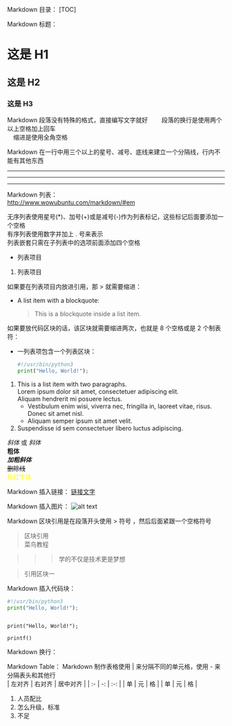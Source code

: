 Markdown 目录：
[TOC]

Markdown 标题：
# 这是 H1
## 这是 H2
### 这是 H3

Markdown 段落没有特殊的格式，直接编写文字就好　　
段落的换行是使用两个以上空格加上回车  
　缩进是使用全角空格

Markdown 在一行中用三个以上的星号、减号、底线来建立一个分隔线，行内不能有其他东西  
***
---
___

Markdown 列表：  
http://www.wowubuntu.com/markdown/#em

无序列表使用星号(*)、加号(+)或是减号(-)作为列表标记，这些标记后面要添加一个空格  
有序列表使用数字并加上 . 号来表示  
列表嵌套只需在子列表中的选项前面添加四个空格  
- 列表项目
1. 列表项目

如果要在列表项目内放进引用，那 > 就需要缩进：
* A list item with a blockquote:  
    > This is a blockquote
    > inside a list item.

如果要放代码区块的话，该区块就需要缩进两次，也就是 8 个空格或是 2 个制表符：
*   一列表项包含一个列表区块：  
    ```python
    #!/usr/bin/python3
    print("Hello, World!");
    ```
1.  This is a list item with two paragraphs.   
    Lorem ipsum dolor sit amet, consectetuer adipiscing elit.   
    Aliquam hendrerit mi posuere lectus.  
    * Vestibulum enim wisi, viverra nec, fringilla in, laoreet
    vitae, risus. Donec sit amet nisl. 
    * Aliquam semper ipsum sit amet velit.
2.  Suspendisse id sem consectetuer libero luctus adipiscing.

*斜体* 或 _斜体_  
**粗体**  
***加粗斜体***  
~~删除线~~  
<font color='yellow'>标红字体 </font>

Markdown 插入链接：
[链接文字](链接网址 "标题")

Markdown 插入图片：
![alt text](https://fanyi.baidu.com/favicon.ico "title")

Markdown 区块引用是在段落开头使用 > 符号 ，然后后面紧跟一个空格符号  
> 区块引用  
> 菜鸟教程  

>>> 学的不仅是技术更是梦想  

<blockquote>引用区块一</blockquote>

Markdown 插入代码块：
```python
#!/usr/bin/python3
print("Hello, World!");
```  
<code> 
print("Hello, World!");
</code> 

`printf()`

Markdown 换行：
<br>

<!--哈哈我是注释，不会在浏览器中显示。-->

Markdown Table：
Markdown 制作表格使用 | 来分隔不同的单元格，使用 - 来分隔表头和其他行  
| 左对齐    | 右对齐     | 居中对齐   |
| :-        | -:        | :-:       |
| 单        | 元        | 格        |
| 单        | 元        | 格        |

1. 人员配比
2. 怎么升级，标准
3. 不足


